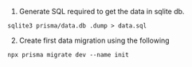 1. Generate SQL required to get the data in sqlite db.
```
sqlite3 prisma/data.db .dump > data.sql
```

2. Create first data migration using the following
```
npx prisma migrate dev --name init
```

